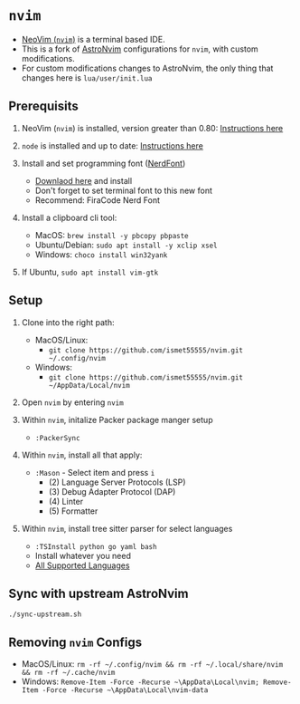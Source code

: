 # `nvim`

- [NeoVim (`nvim`)](https://neovim.io/) is a terminal based IDE.
- This is a fork of [AstroNvim](https://github.com/AstroNvim/AstroNvim) configurations for `nvim`,
with custom modifications.
- For custom modifications changes to AstroNvim, the only thing that changes here is `lua/user/init.lua`


## Prerequisits

1. NeoVim (`nvim`) is installed, version greater than 0.80: [Instructions here](https://github.com/neovim/neovim/wiki/Installing-Neovim)

2. `node` is installed and up to date: [Instructions here](https://nodejs.org/en/)

3. Install and set programming font ([NerdFont](https://www.nerdfonts.com/))
     - [Downlaod here](https://www.nerdfonts.com/font-downloads) and install
     - Don't forget to set terminal font to this new font
     - Recommend: FiraCode Nerd Font
     
4. Install a clipboard cli tool:
    - MacOS: `brew install -y pbcopy pbpaste`
    - Ubuntu/Debian: `sudo apt install -y xclip xsel`
    - Windows: `choco install win32yank`

4. If Ubuntu, `sudo apt install vim-gtk`


## Setup

1. Clone into the right path:
    - MacOS/Linux:
		- `git clone https://github.com/ismet55555/nvim.git ~/.config/nvim`
    - Windows:
		- `git clone https://github.com/ismet55555/nvim.git ~/AppData/Local/nvim`

2. Open `nvim` by entering `nvim`

3. Within `nvim`, initalize Packer package manger setup
	- `:PackerSync`

3. Within `nvim`, install all that apply:
	- `:Mason` - Select item and press `i`
		- (2) Language Server Protocols (LSP)
		- (3) Debug Adapter Protocol (DAP)
		- (4) Linter
		- (5) Formatter

4. Within `nvim`, install tree sitter parser for select languages
	- `:TSInstall python go yaml bash`
	- Install whatever you need
	- [All Supported Languages](https://github.com/nvim-treesitter/nvim-treesitter#supported-languages)

## Sync with upstream AstroNvim

`./sync-upstream.sh`

## Removing `nvim` Configs

- MacOS/Linux: `rm -rf ~/.config/nvim && rm -rf ~/.local/share/nvim && rm -rf ~/.cache/nvim`
- Windows: `Remove-Item -Force -Recurse ~\AppData\Local\nvim; Remove-Item -Force -Recurse ~\AppData\Local\nvim-data`
